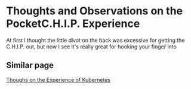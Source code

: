 # Thoughts and Observations on the PocketC.H.I.P. Experience

At first I thought the little divot on the back was excessive for getting the C.H.I.P. out, but now I see it's really great for hooking your finger into

## Similar page

[Thoughs on the Experience of Kubernetes](tq84r-p3vw7-rzazk-x033e-8ae06)
